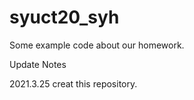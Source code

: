 # syuct20_syh
Some example code about our homework.

Update Notes

2021.3.25 creat this repository.
